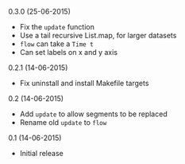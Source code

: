 0.3.0 (25-06-2015)
- Fix the `update` function
- Use a tail recursive List.map, for larger datasets
- `flow` can take a `Time t`
- Can set labels on x and y axis

0.2.1 (14-06-2015)
- Fix uninstall and install Makefile targets

0.2 (14-06-2015)
- Add `update` to allow segments to be replaced
- Rename old `update` to `flow`

0.1 (14-06-2015)
- Initial release
